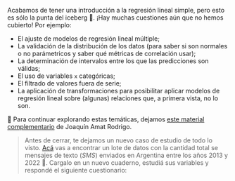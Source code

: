Acabamos de tener una introducción a la regresión lineal simple, pero esto es sólo la punta del iceberg 🧊. ¡Hay muchas cuestiones aún que no hemos cubierto! Por ejemplo: 

  * El ajuste de modelos de regresión lineal múltiple; 
  * La validación de la distribución de los datos (para saber si son normales o no parámetricos y saber qué métricas de correlación usar);
  * La determinación de intervalos entre los que las predicciones son válidas;
  * El uso de variables `x` categóricas;
  * El filtrado de valores fuera de serie;
  * La aplicación de transformaciones para posibilitar aplicar modelos de regresión lineal sobre (algunas) relaciones que, a primera vista, no lo son. 

:link: Para continuar explorando estas temáticas, dejamos [este material complementario](https://www.cienciadedatos.net/documentos/py10-regresion-lineal-python.html) de Joaquín Amat Rodrigo.  
 
> Antes de cerrar, te dejamos un nuevo caso de estudio de todo lo visto. [Acá](https://docs.google.com/spreadsheets/d/e/2PACX-1vRSa9oM9fC-QlT7VOeGhZQtrWnlNSTsk3U8DWGTOXUWtPH6u9o5O5eZ0kTg8mFTwAn9vMdGRK7o2SPB/pub?gid=164226711&single=true&output=csv) vas a encontrar un lote de datos con la cantidad total se mensajes de texto (_SMS_) enviados en Argentina entre los años 2013 y 2022 :vibration_mode:. Cargalo en un nuevo cuaderno, estudiá sus variables y respondé el siguiente cuestionario:
